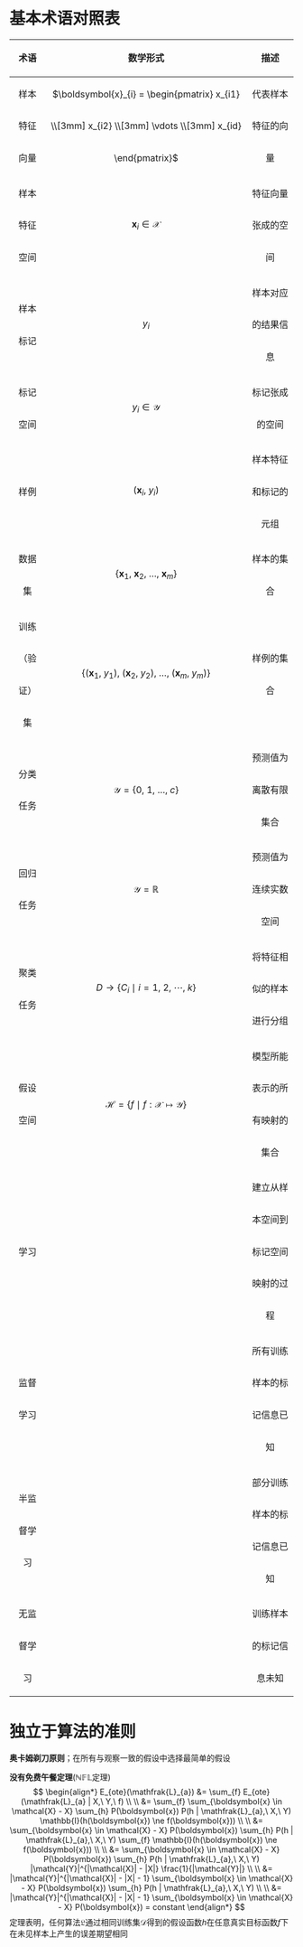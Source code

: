 # 基本术语对照表

<style>
table td, table th {
  line-height: 1.5cm;
}
</style>
|术语|数学形式|描述|
|:-:|:-:|:-:|
|样本特征向量|$\boldsymbol{x}_{i} = \begin{pmatrix} x_{i1} \\[3mm] x_{i2} \\[3mm] \vdots \\[3mm] x_{id} \end{pmatrix}$|代表样本特征的向量|
|样本特征空间|$\boldsymbol{x}_{i} \in \mathcal{X}$|特征向量张成的空间|
|样本标记|$y_{i}$|样本对应的结果信息|
|标记空间|$y_{i} \in \mathcal{Y}$|标记张成的空间|
|样例|$(\boldsymbol{x}_{i},\ y_{i})$|样本特征和标记的元组|
|数据集|$\left \{ \boldsymbol{x}_{1}, \ \boldsymbol{x}_{2},\ \dots,\ \boldsymbol{x}_{m} \right \}$|样本的集合|
|训练（验证）集|$\{ (\boldsymbol{x}_{1},\ y_{1}),\ (\boldsymbol{x}_{2},\ y_{2}),\ \dots,\ (\boldsymbol{x}_{m},\ y_{m}) \}$|样例的集合|
|分类任务|$\mathcal{Y} = \{ 0,\ 1,\ \dots,\ c \}$|预测值为离散有限集合|
|回归任务|$\mathcal{Y} = \mathbb{R}$|预测值为连续实数空间|
|聚类任务|$D \to \{ C_{i} \mid i = 1,\ 2,\ \cdots,\ k \}$|将特征相似的样本进行分组|
|假设空间|$\mathcal{H} = \{ f \mid f: \mathcal{X} \mapsto \mathcal{Y} \}$|模型所能表示的所有映射的集合|
|学习||建立从样本空间到标记空间映射的过程|
|监督学习||所有训练样本的标记信息已知|
|半监督学习||部分训练样本的标记信息已知|
|无监督学习||训练样本的标记信息未知|

# 独立于算法的准则

**奥卡姆剃刀原则**；在所有与观察一致的假设中选择最简单的假设

**没有免费午餐定理**($\mathbb{NFL}$定理)
$$
\begin{align*}
E_{ote}(\mathfrak{L}_{a}) &= \sum_{f} E_{ote}(\mathfrak{L}_{a} | X,\ Y,\ f) \\ \\
        &= \sum_{f} \sum_{\boldsymbol{x} \in \mathcal{X} - X} \sum_{h} P(\boldsymbol{x}) P(h | \mathfrak{L}_{a},\ X,\ Y) \mathbb{I}(h(\boldsymbol{x}) \ne f(\boldsymbol{x})) \\ \\
        &= \sum_{\boldsymbol{x} \in \mathcal{X} - X} P(\boldsymbol{x}) \sum_{h} P(h | \mathfrak{L}_{a},\ X,\ Y) \sum_{f} \mathbb{I}(h(\boldsymbol{x}) \ne f(\boldsymbol{x})) \\ \\
        &= \sum_{\boldsymbol{x} \in \mathcal{X} - X} P(\boldsymbol{x}) \sum_{h} P(h | \mathfrak{L}_{a},\ X,\ Y) 
           |\mathcal{Y}|^{|\mathcal{X}| - |X|} \frac{1}{|\mathcal{Y}|} \\ \\
        &= |\mathcal{Y}|^{|\mathcal{X}| - |X| - 1} \sum_{\boldsymbol{x} \in \mathcal{X} - X} P(\boldsymbol{x}) \sum_{h} P(h | \mathfrak{L}_{a},\ X,\ Y) \\ \\
        &= |\mathcal{Y}|^{|\mathcal{X}| - |X| - 1} \sum_{\boldsymbol{x} \in \mathcal{X} - X} P(\boldsymbol{x}) = constant
\end{align*}
$$
定理表明，任何算法$\mathfrak{L}$通过相同训练集$\mathcal{D}$得到的假设函数$h$在任意真实目标函数$f$下在未见样本上产生的误差期望相同